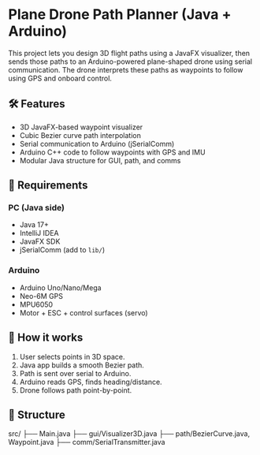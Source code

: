 # Plane Drone Path Planner (Java + Arduino)

This project lets you design 3D flight paths using a JavaFX visualizer, then sends those paths to an Arduino-powered plane-shaped drone using serial communication. The drone interprets these paths as waypoints to follow using GPS and onboard control.

## 🛠 Features
- 3D JavaFX-based waypoint visualizer
- Cubic Bezier curve path interpolation
- Serial communication to Arduino (jSerialComm)
- Arduino C++ code to follow waypoints with GPS and IMU
- Modular Java structure for GUI, path, and comms

## 🧱 Requirements

### PC (Java side)
- Java 17+
- IntelliJ IDEA
- JavaFX SDK
- jSerialComm (add to `lib/`)

### Arduino
- Arduino Uno/Nano/Mega
- Neo-6M GPS
- MPU6050
- Motor + ESC + control surfaces (servo)

## 🧭 How it works

1. User selects points in 3D space.
2. Java app builds a smooth Bezier path.
3. Path is sent over serial to Arduino.
4. Arduino reads GPS, finds heading/distance.
5. Drone follows path point-by-point.

## 📂 Structure

src/
├── Main.java
├── gui/Visualizer3D.java
├── path/BezierCurve.java, Waypoint.java
├── comm/SerialTransmitter.java

